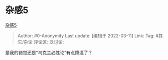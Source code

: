 # 杂感5
[杂感5](https://zhuanlan.zhihu.com/p/479013766)

> Author: #0-Anonymity
> Last update: [编辑于 2022-03-11]
> Link:
> Tag: #其它/杂论
> 评论区:
> 泛讨论:

是我的错觉还是“乌克兰必胜论”有点降温了？
